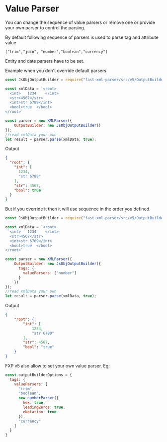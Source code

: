 # Value Parser
You can change the sequence of value parsers or remove one or provide your own parser to control the parsing.

By default following sequence of parsers is used to parse tag and attribute value

```
["trim","join", "number","boolean","currency"]
```

Entity and date parsers have to be set.

Example when you don't override default parsers

```js
const JsObjOutputBuilder = require("fast-xml-parser/src/v5/OutputBuilders/JsObjBuilder");

const xmlData = `<root>
  <int>   1234    </int>
  <str>4567</str>
  <int>str 6789</int>
  <bool>true  </bool>
</root>`

const parser = new XMLParser({
    OutputBuilder: new JsObjOutputBuilder()
});
//read xmlData your own 
let result = parser.parse(xmlData, true);
```
Output
```json
{
  "root": {
    "int": [
      1234,
      "str 6789"
    ],
    "str": 4567,
    "bool": true
  }
}
```

But if you override it then it will use sequence in the order you defined.

```js
const JsObjOutputBuilder = require("fast-xml-parser/src/v5/OutputBuilders/JsObjBuilder");

const xmlData = `<root>
  <int>   1234    </int>
  <str>4567</str>
  <int>str 6789</int>
  <bool>true  </bool>
</root>`

const parser = new XMLParser({
    OutputBuilder: new JsObjOutputBuilder({
      tags: {
        valueParsers: ["number"]
      }
    })
});
//read xmlData your own 
let result = parser.parse(xmlData, true);
```

Output
```json
{
    "root": {
        "int": [
            1234,
            "str 6789"
        ],
        "str": 4567,
        "bool": "true"
    }
}
```

FXP v5 also allow to set your own value parser. Eg;

```js
const outputBuilderOptions = {
  tags: {
    valueParsers: [
      "trim",
      "boolean",
      new numberParser({
        hex: true,
        leadingZeros: true,
        eNotation: true
      }),
      "currency"
    ]
  }
}
```
